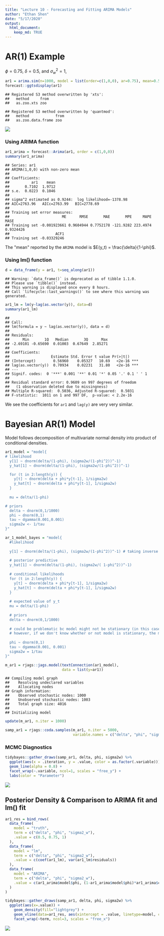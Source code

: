 ```yaml
---
title: "Lecture 10 - Forecasting and Fitting ARIMA Models"
author: "Ethan Shen"
date: "5/17/2020"
output: 
  html_document:
    keep_md: TRUE
---
```




# AR(1) Example

$\phi = 0.75$, $\delta=0.5$, and $\sigma_w^2=1$,


```r
ar1 = arima.sim(n=1000, model = list(order=c(1,0,0), ar=0.75), mean=0.5)
forecast::ggtsdisplay(ar1)
```

```
## Registered S3 method overwritten by 'xts':
##   method     from
##   as.zoo.xts zoo
```

```
## Registered S3 method overwritten by 'quantmod':
##   method            from
##   as.zoo.data.frame zoo
```

![](Lec10-Forecasting_files/figure-html/unnamed-chunk-1-1.png)<!-- -->

### Using ARIMA function


```r
ar1_arima = forecast::Arima(ar1, order = c(1,0,0)) 
summary(ar1_arima)
```

```
## Series: ar1 
## ARIMA(1,0,0) with non-zero mean 
## 
## Coefficients:
##          ar1    mean
##       0.7102  1.9712
## s.e.  0.0223  0.1046
## 
## sigma^2 estimated as 0.9244:  log likelihood=-1378.98
## AIC=2763.96   AICc=2763.99   BIC=2778.69
## 
## Training set error measures:
##                        ME      RMSE       MAE       MPE     MAPE      MASE
## Training set -0.001923661 0.9604944 0.7752178 -121.9282 223.4974 0.9324426
##                     ACF1
## Training set -0.03329246
```

The "mean" reported by the `ARIMA` model is $E(y_t) = \frac{\delta}{1-\phi}$.

### Using lm() function


```r
d = data_frame(y = ar1, t=seq_along(ar1))
```

```
## Warning: `data_frame()` is deprecated as of tibble 1.1.0.
## Please use `tibble()` instead.
## This warning is displayed once every 8 hours.
## Call `lifecycle::last_warnings()` to see where this warning was generated.
```

```r
ar1_lm = lm(y~lag(as.vector(y)), data=d)
summary(ar1_lm)
```

```
## 
## Call:
## lm(formula = y ~ lag(as.vector(y)), data = d)
## 
## Residuals:
##      Min       1Q   Median       3Q      Max 
## -2.69101 -0.65690  0.01003  0.67649  2.85271 
## 
## Coefficients:
##                   Estimate Std. Error t value Pr(>|t|)    
## (Intercept)        0.56960    0.05327   10.69   <2e-16 ***
## lag(as.vector(y))  0.70934    0.02231   31.80   <2e-16 ***
## ---
## Signif. codes:  0 '***' 0.001 '**' 0.01 '*' 0.05 '.' 0.1 ' ' 1
## 
## Residual standard error: 0.9609 on 997 degrees of freedom
##   (1 observation deleted due to missingness)
## Multiple R-squared:  0.5036,	Adjusted R-squared:  0.5031 
## F-statistic:  1011 on 1 and 997 DF,  p-value: < 2.2e-16
```

We see the coefficients for `ar1` and `lag(y)` are very very similar. 


# Bayesian AR(1) Model 

Model follows decomposition of multivariate normal density into product of conditional densities.


```r
ar1_model = "model{
# likelihood
  y[1] ~ dnorm(delta/(1-phi), (sigma2w/(1-phi^2))^-1)
  y_hat[1] ~ dnorm(delta/(1-phi), (sigma2w/(1-phi^2))^-1)

  for (t in 2:length(y)) {
    y[t] ~ dnorm(delta + phi*y[t-1], 1/sigma2w)
    y_hat[t] ~ dnorm(delta + phi*y[t-1], 1/sigma2w)
  }
  
  mu = delta/(1-phi)

# priors
  delta ~ dnorm(0,1/1000)
  phi ~ dnorm(0,1)
  tau ~ dgamma(0.001,0.001)
  sigma2w <- 1/tau
}"

ar_1_model_bayes = "model{
  #likelihood
  
  y[1] ~ dnorm(delta/(1-phi), (sigma2w/(1-phi^2))^-1) # taking inverse of variance bc JAGS takes precision, not variance
  
  # posterior predictive
  y_hat[1] ~ dnorm(delta/(1-phi), (sigma2w/( 1-phi^2))^-1)
  
  # conditional likelihoods
  for (t in 2:length(y)) {
    y[t] ~ dnorm(delta + phi*y[t-1], 1/sigma2w)
    y_hat[t] ~ dnorm(delta + phi*y[t-1], 1/sigma2w)
  }
  
  # expected value of y_t
  mu = delta/(1-phi)
  
  # priors
  delta ~ dnorm(0,1/1000)
  
  # could be problematic bc model might not be stationary (in this case, we know the model is stationary, so not an issue)
  # however, if we don't know whether or not model is stationary, the mean and variance of y_t is not what we coded, because those are derived after assuming process is stationary
  
  phi ~ dnorm(0,1) 
  tau ~ dgamma(0.001, 0.001)
  sigma2w = 1/tau
}"

m_ar1 = rjags::jags.model(textConnection(ar1_model),
                          data = list(y=ar1))
```

```
## Compiling model graph
##    Resolving undeclared variables
##    Allocating nodes
## Graph information:
##    Observed stochastic nodes: 1000
##    Unobserved stochastic nodes: 1003
##    Total graph size: 4016
## 
## Initializing model
```

```r
update(m_ar1, n.iter = 1000)

samp_ar1 = rjags::coda.samples(m_ar1, n.iter = 5000,
                               variable.names = c("delta", "phi", "sigma2w", "mu", "y_hat"))
```

### MCMC Diagnostics


```r
tidybayes::gather_draws(samp_ar1, delta, phi, sigma2w) %>%
  ggplot(aes(x = .iteration, y = .value, color = as.factor(.variable))) + 
  geom_line(alpha = 0.8) + 
  facet_wrap(~.variable, ncol=1, scales = "free_y") + 
  labs(color = "Parameter")
```

![](Lec10-Forecasting_files/figure-html/unnamed-chunk-5-1.png)<!-- -->

## Posterior Density & Comparison to ARIMA fit and lm() fit


```r
ar1_res = bind_rows(
  data_frame(
    model = "truth",
    term = c("delta", "phi", "sigma2_w"), 
    .value = c(0.5, 0.75, 1)
  ),
  data_frame(
    model = "lm",
    term = c("delta", "phi", "sigma2_w"), 
    .value = c(coef(ar1_lm), var(ar1_lm$residuals))
  ),
  data_frame(
    model = "ARIMA",
    term = c("delta", "phi", "sigma2_w"), 
    .value = c(ar1_arima$model$phi, (1-ar1_arima$model$phi)*ar1_arima$coef[2], ar1_arima$sigma2)
  )
)

tidybayes::gather_draws(samp_ar1, delta, phi, sigma2w) %>%
  ggplot(aes(x=.value)) +
    geom_density(fill="lightgrey") +
    geom_vline(data=ar1_res, aes(xintercept = .value, linetype=model, color=model), size=1.5, alpha=0.75) +
    facet_wrap(~term, ncol=3, scales = "free_x")
```

![](Lec10-Forecasting_files/figure-html/unnamed-chunk-6-1.png)<!-- -->


